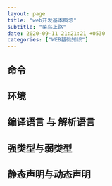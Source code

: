 ```yaml
---
layout: page
title: "web开发基本概念"
subtitle: "菜鸟上路"
date: 2020-09-11 21:21:21 +0530
categories: ["WEB基础知识"]
---
```


## 命令

## 环境

## 编译语言 与 解析语言

## 强类型与弱类型

## 静态声明与动态声明
